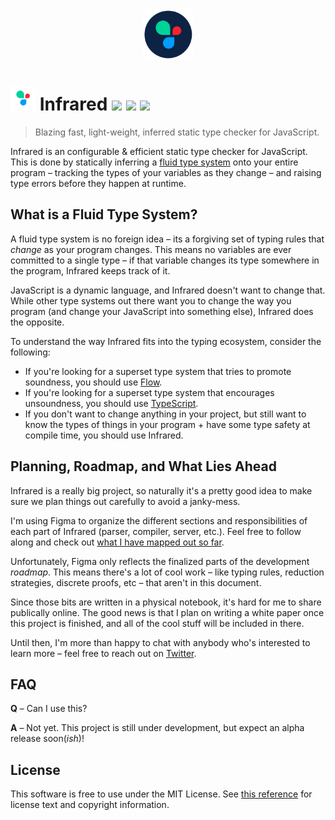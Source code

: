 <div align="center">
  <img width="80" src="assets/logo-round-dark.png" />
</div>

# <img width="40" src="assets/logo-light.png" /> Infrared <a href="#"><img src="https://travis-ci.org/nickzuber/infrared.svg?branch=master" /></a> <a href="#"><img src="https://img.shields.io/badge/project-active-brightgreen.svg" /></a> <a href="#"><img src="https://img.shields.io/badge/license-MIT%20Licence-blue.svg" /></a>

> Blazing fast, light-weight, inferred static type checker for JavaScript.

Infrared is an configurable & efficient static type checker for JavaScript. This is done by statically inferring a [fluid type system](#what-is-a-fluid-type-system) onto your entire program – tracking the types of your variables as they change – and raising type errors before they happen at runtime.

## What is a Fluid Type System?

A fluid type system is no foreign idea – its a forgiving set of typing rules that _change_ as your program changes. This means no variables are ever committed to a single type – if that variable changes its type somewhere in the program, Infrared keeps track of it.

JavaScript is a dynamic language, and Infrared doesn't want to change that. While other type systems out there want you to change the way you program (and change your JavaScript into something else), Infrared does the opposite.

To understand the way Infrared fits into the typing ecosystem, consider the following:

 - If you're looking for a superset type system that tries to promote soundness, you should use [Flow](https://flow.org/).
 - If you're looking for a superset type system that encourages unsoundness, you should use [TypeScript](https://www.typescriptlang.org/).
 - If you don't want to change anything in your project, but still want to know the types of things in your program + have some type safety at compile time, you should use Infrared.

## Planning, Roadmap, and What Lies Ahead

Infrared is a really big project, so naturally it's a pretty good idea to make sure we plan things out carefully to avoid a janky-mess.

I'm using Figma to organize the different sections and responsibilities of each part of Infrared (parser, compiler, server, etc.). Feel free to follow along and check out [what I have mapped out so far](https://www.figma.com/file/VLacrQPUdTH19kJSiGy5zCzu/workflow?node-id=0%3A1).

Unfortunately, Figma only reflects the finalized parts of the development _roadmap_. This means there's a lot of cool work – like typing rules, reduction strategies, discrete proofs, etc – that aren't in this document.

Since those bits are written in a physical notebook, it's hard for me to share publically online. The good news is that I plan on writing a white paper once this project is finished, and all of the cool stuff will be included in there.

Until then, I'm more than happy to chat with anybody who's interested to learn more – feel free to reach out on [Twitter](https://twitter.com/nick_zuber/).

## FAQ

**Q** – Can I use this?

**A** – Not yet. This project is still under development, but expect an alpha release soon(_ish_)!

## License

This software is free to use under the MIT License. See [this reference](https://opensource.org/licenses/MIT) for license text and copyright information.
